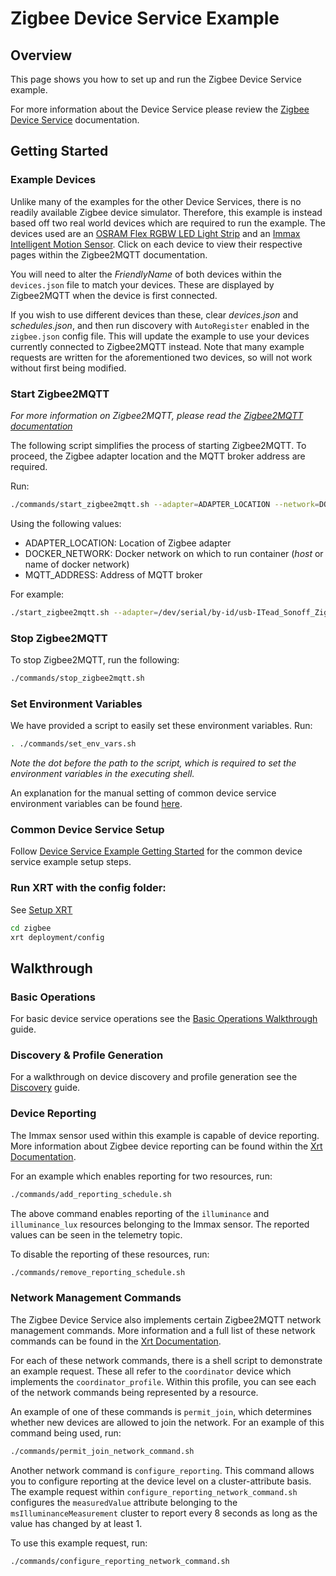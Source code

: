 # Zigbee Device Service Example

## Overview

This page shows you how to set up and run the Zigbee Device Service example.

For more information about the Device Service please review the [Zigbee Device Service](https://docs.iotechsys.com/edge-xrt21/device-service-components/zigbee-device-service-component.html) documentation.

## Getting Started

### Example Devices

Unlike many of the examples for the other Device Services, there is no readily available Zigbee device simulator. Therefore, this example is instead based off two real world devices which are required to run the example. The devices used are an [OSRAM Flex RGBW LED Light Strip](https://www.zigbee2mqtt.io/devices/4052899926110.html) and an [Immax Intelligent Motion Sensor](https://www.zigbee2mqtt.io/devices/07047L.html). Click on each device to view their respective pages within the Zigbee2MQTT documentation.

You will need to alter the *FriendlyName* of both devices within the `devices.json` file to match your devices. These are displayed by Zigbee2MQTT when the device is first connected.

If you wish to use different devices than these, clear *devices.json* and *schedules.json*, and then run discovery with `AutoRegister` enabled in the `zigbee.json` config file. This will update the example to use your devices currently connected to Zigbee2MQTT instead. Note that many example requests are written for the aforementioned two devices, so will not work without first being modified.

### Start Zigbee2MQTT

*For more information on Zigbee2MQTT, please read the [Zigbee2MQTT documentation](https://www.zigbee2mqtt.io/)*

The following script simplifies the process of starting Zigbee2MQTT. To proceed, the Zigbee adapter location and the MQTT broker address are required. 

Run:

```bash
./commands/start_zigbee2mqtt.sh --adapter=ADAPTER_LOCATION --network=DOCKER_NETWORK --broker_address=MQTT_ADDRESS
```
Using the following values:

- ADAPTER_LOCATION: Location of Zigbee adapter
- DOCKER_NETWORK: Docker network on which to run container (*host* or name of docker network)
- MQTT_ADDRESS: Address of MQTT broker

For example:

```bash
./start_zigbee2mqtt.sh --adapter=/dev/serial/by-id/usb-ITead_Sonoff_Zigbee_3.0_USB_Dongle_Plus_b4b40f34c612ec1196e723c7bd930c07-if00-port0 --network=host --broker_address=mqtt://localhost:1883
```

### Stop Zigbee2MQTT

To stop Zigbee2MQTT, run the following:

```bash
./commands/stop_zigbee2mqtt.sh
```

### **Set Environment Variables**

We have provided a script to easily set these environment variables. Run:
```bash
. ./commands/set_env_vars.sh
```
*Note the dot before the path to the script, which is required to set the environment variables in the executing shell.*

An explanation for the manual setting of common device service environment variables can be found [here](../interactive-walkthrough/ds-getting-started-common.md/#Device-service-configuration-setup).

### **Common Device Service Setup**
Follow [Device Service Example Getting Started](../interactive-walkthrough/ds-getting-started-common.md) for the common device service example setup steps.


### **Run XRT with the config folder:**

See [Setup XRT](../interactive-walkthrough/setup-xrt.md)

```bash
cd zigbee
xrt deployment/config
```

## Walkthrough

### Basic Operations

For basic device service operations see the [Basic Operations Walkthrough](../interactive-walkthrough/basic-operations.md) guide.

### Discovery & Profile Generation

For a walkthrough on device discovery and profile generation see the [Discovery](../interactive-walkthrough/discovery.md) guide.

### Device Reporting

The Immax sensor used within this example is capable of device reporting. More information about Zigbee device reporting can be found within the [Xrt Documentation](https://docs.iotechsys.com/edge-xrt21/device-service-components/zigbee-device-service-component.html#zigbee-device-reporting).

For an example which enables reporting for two resources, run:

```bash
./commands/add_reporting_schedule.sh
```

The above command enables reporting of the `illuminance` and `illuminance_lux` resources belonging to the Immax sensor. The reported values can be seen in the telemetry topic.

To disable the reporting of these resources, run:

```bash
./commands/remove_reporting_schedule.sh
```

### Network Management Commands

The Zigbee Device Service also implements certain Zigbee2MQTT network management commands. More information and a full list of these network commands can be found in the [Xrt Documentation](https://docs.iotechsys.com/edge-xrt21/device-service-components/zigbee-device-service-component.html#network-management-commands).

For each of these network commands, there is a shell script to demonstrate an example request. These all refer to the `coordinator` device which implements the `coordinator_profile`. Within this profile, you can see each of the network commands being represented by a resource.

An example of one of these commands is `permit_join`, which determines whether new devices are allowed to join the network. For an example of this command being used, run:

```bash
./commands/permit_join_network_command.sh
```

Another network command is `configure_reporting`. This command allows you to configure reporting at the device level on a cluster-attribute basis. The example request within `configure_reporting_network_command.sh` configures the `measuredValue` attribute belonging to the `msIlluminanceMeasurement` cluster to report every 8 seconds as long as the value has changed by at least 1.

To use this example request, run:

```bash
./commands/configure_reporting_network_command.sh
```
